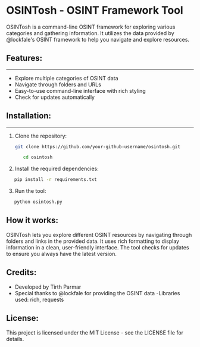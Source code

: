 # OSINTosh - OSINT Framework Tool

OSINTosh is a command-line OSINT framework for exploring various categories and gathering information. It utilizes the data provided by @lockfale's OSINT framework to help you navigate and explore resources.

## Features:
---------
- Explore multiple categories of OSINT data
- Navigate through folders and URLs
- Easy-to-use command-line interface with rich styling
- Check for updates automatically

## Installation:
-------------
1. Clone the repository:
   ```bash
   git clone https://github.com/your-github-username/osintosh.git
   ```
   ```bash
      cd osintosh
   ```
2. Install the required dependencies:
```bash
   pip install -r requirements.txt
```

3. Run the tool:
```bash
   python osintosh.py
```
## How it works:

OSINTosh lets you explore different OSINT resources by navigating through folders and links in the provided data. It uses rich formatting to display information in a clean, user-friendly interface. The tool checks for updates to ensure you always have the latest version.

## Credits:

- Developed by Tirth Parmar
- Special thanks to @lockfale for providing the OSINT data
-Libraries used: rich, requests

## License:

This project is licensed under the MIT License - see the LICENSE file for details.


